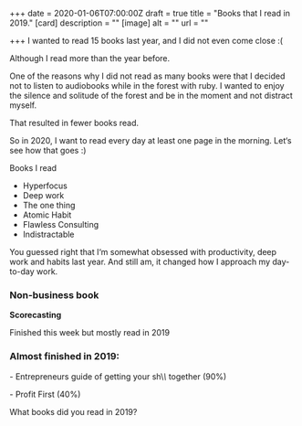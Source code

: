 +++
date = 2020-01-06T07:00:00Z
draft = true
title = "Books that I read in 2019."
[card]
description = ""
[image]
alt = ""
url = ""

+++
I wanted to read 15 books last year, and I did not even come close :( 

Although I read more than the year before.

One of the reasons why I did not read as many books were that I decided not to listen to audiobooks while in the forest with ruby. I wanted to enjoy the silence and solitude of the forest and be in the moment and not distract myself. 

That resulted in fewer books read. 

So in 2020, I want to read every day at least one page in the morning. Let‘s see how that goes :) 

Books I read

* Hyperfocus
* Deep work
* The one thing
* Atomic Habit
* Flawless Consulting
* Indistractable

You guessed right that I‘m somewhat obsessed with productivity, deep work and habits last year. And still am, it changed how I approach my day-to-day work. 

### Non-business book

**Scorecasting**

Finished this week but mostly read in 2019

### Almost finished in 2019:

\- Entrepreneurs guide of getting your sh\\*\\*  together (90%)

\- Profit First (40%)

What books did you read in 2019?